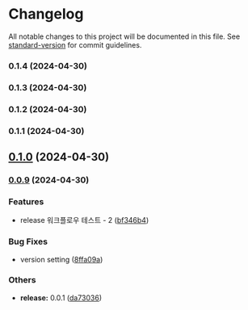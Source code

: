 # Changelog

All notable changes to this project will be documented in this file. See [standard-version](https://github.com/conventional-changelog/standard-version) for commit guidelines.

### 0.1.4 (2024-04-30)

### 0.1.3 (2024-04-30)

### 0.1.2 (2024-04-30)

### 0.1.1 (2024-04-30)

## [0.1.0](https://github.com/rrrrrrrrrrr-org/eslint-config-custom/compare/v0.0.9...v0.1.0) (2024-04-30)

### [0.0.9](https://github.com/rrrrrrrrrrr-org/eslint-config-custom/compare/v0.0.7...v0.0.9) (2024-04-30)


### Features

* release 워크플로우 테스트 - 2 ([bf346b4](https://github.com/rrrrrrrrrrr-org/eslint-config-custom/commit/bf346b48174c28f2396dc3775d9803b45f8cb8b1))


### Bug Fixes

* version setting ([8ffa09a](https://github.com/rrrrrrrrrrr-org/eslint-config-custom/commit/8ffa09a03cca04485c9e91c788baddf81f1c6014))


### Others

* **release:** 0.0.1 ([da73036](https://github.com/rrrrrrrrrrr-org/eslint-config-custom/commit/da7303669fd2186548e82319ac9421a142578704))
